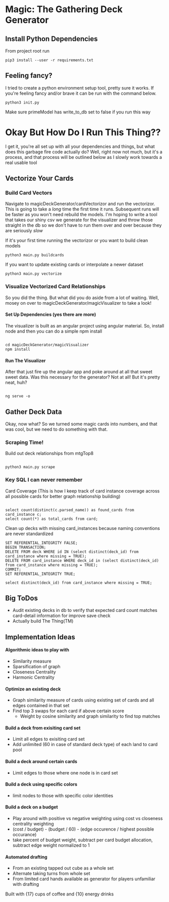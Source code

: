 # Magic: The Gathering Deck Generator

## Install Python Dependencies

From project root run

```
pip3 install --user -r requirements.txt
```

## Feeling fancy?

I tried to create a python environment setup tool, pretty sure it works. If you're feeling fancy and/or brave it can be run with the command below.

```
python3 init.py
```

Make sure primeModel has write_to_db set to false if you run this way

# Okay But How Do I Run This Thing??

I get it, you're all set up with all your dependencies and things, but what does this garbage fire code actually do? Well, right now not much, but it's a process, and that process will be outlined below as I slowly work towards a real usable tool

## Vectorize Your Cards

### Build Card Vectors

Navigate to magicDeckGenerator/cardVectorizor and run the vectorizor. This is going to take a _long_ time the first time it runs. Subsequent runs will be faster as you won't need rebuild the models. I'm hoping to write a tool that takes our shiny csv we generate for the visualizer and throw those straight in the db so we don't have to run them over and over because they are seriously _slow_

If it's your first time running the vectorizor or you want to build clean models

```
python3 main.py buildcards
```

If you want to update existing cards or interpolate a newer dataset

```
python3 main.py vectorize
```

### Visualize Vectorized Card Relationships

So you did the thing. But what did you do aside from a lot of waiting. Well, mosey on over to magicDeckGenerator/magicVisualizer to take a look!

#### Set Up Dependencies (yes there are more)

The visualizer is built as an angular project using angular material. So, install node and then you can do a simple npm install

```

cd magicDeckGenerator/magicVisualizer
npm install

```

#### Run The Visualizer

After that just fire up the angular app and poke around at all that sweet sweet data. Was this necessary for the generator? Not at all! But it's pretty neat, huh?

```

ng serve -o

```

## Gather Deck Data

Okay, now what? So we turned some magic cards into numbers, and that was cool, but we need to do something with that.

### Scraping Time!

Build out deck relationships from mtgTop8

```

python3 main.py scrape

```

### Key SQL I can never remember

Card Coverage (This is how I keep track of card instance coverage across all possible cards for better graph relationship building)

```

select count(distinct(c.parsed_name)) as found_cards from card_instance c;
select count(*) as total_cards from card;

```

Clean up decks with missing card_instances because naming conventions are never standardized

```
SET REFERENTIAL_INTEGRITY FALSE;
BEGIN TRANSACTION;
DELETE FROM deck WHERE id IN (select distinct(deck_id) from card_instance where missing = TRUE);
DELETE FROM card_instance WHERE deck_id in (select distinct(deck_id) from card_instance where missing = TRUE);
COMMIT;
SET REFERENTIAL_INTEGRITY TRUE;

select distinct(deck_id) from card_instance where missing = TRUE;
```

## Big ToDos

- Audit existing decks in db to verify that expected card count matches card-detail information for improve save check
- Actually build The Thing(TM)

## Implementation Ideas

#### Algorithmic ideas to play with

- Similarity measure
- Sparsification of graph
- Closeness Centrality
- Harmonic Centrality

#### Optimize an existing deck

- Graph similarity measure of cards using existing set of cards and all edges contained in that set
- Find top 3 swaps for each card if above certain score
  - Weight by cosine similarity and graph similarity to find top matches

#### Build a deck from exisiting card set

- Limit all edges to exisiting card set
- Add unlimited (60 in case of standard deck type) of each land to card pool

#### Build a deck around certain cards

- Limit edges to those where one node is in card set

#### Build a deck using specific colors

- limit nodes to those with specific color identities

#### Build a deck on a budget

- Play around with positive vs negative weighting using cost vs closeness centrality weighting
- (cost / budget) - (budget / 60) - (edge occurence / highest possible occurance)
- take percent of budget weight, subtract per card budget allocation, subtract edge weight normalized to 1

#### Automated drafting

- From an existing tapped out cube as a whole set
- Alternate taking turns from whole set
- From limited card hands available as generator for players unfamiliar with drafting

Built with {17} cups of coffee and {10} energy drinks
